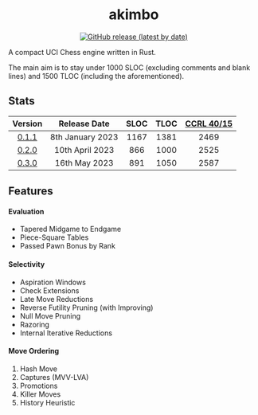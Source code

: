 <div align="center">

# akimbo

[![GitHub release (latest by date)](https://img.shields.io/github/v/release/JacquesRW/akimbo?style=for-the-badge)](https://github.com/JacquesRW/akimbo/releases/latest)

</div>

A compact UCI Chess engine written in Rust.

The main aim is to stay under 1000 SLOC (excluding comments and blank lines) and 1500 TLOC (including the aforementioned).

## Stats
|                           Version                                |     Release Date     | SLOC | TLOC | [CCRL 40/15](https://www.computerchess.org.uk/ccrl/4040/) |
| :---------------------------------------------------------------:|:--------------------:|:----:|:----:|:------:|
| [0.1.1](https://github.com/JacquesRW/akimbo/releases/tag/v0.1.1) |    8th January 2023  | 1167 | 1381 |  2469  |
| [0.2.0](https://github.com/JacquesRW/akimbo/releases/tag/v0.2.0) |   10th   April 2023  |  866 | 1000 |  2525  |
| [0.3.0](https://github.com/JacquesRW/akimbo/releases/tag/v0.3.0) |   16th     May 2023  |  891 | 1050 |  2587  |

## Features

#### Evaluation
- Tapered Midgame to Endgame
- Piece-Square Tables
- Passed Pawn Bonus by Rank

#### Selectivity
- Aspiration Windows
- Check Extensions
- Late Move Reductions
- Reverse Futility Pruning (with Improving)
- Null Move Pruning
- Razoring
- Internal Iterative Reductions

#### Move Ordering
1. Hash Move
2. Captures (MVV-LVA)
3. Promotions
4. Killer Moves
5. History Heuristic
